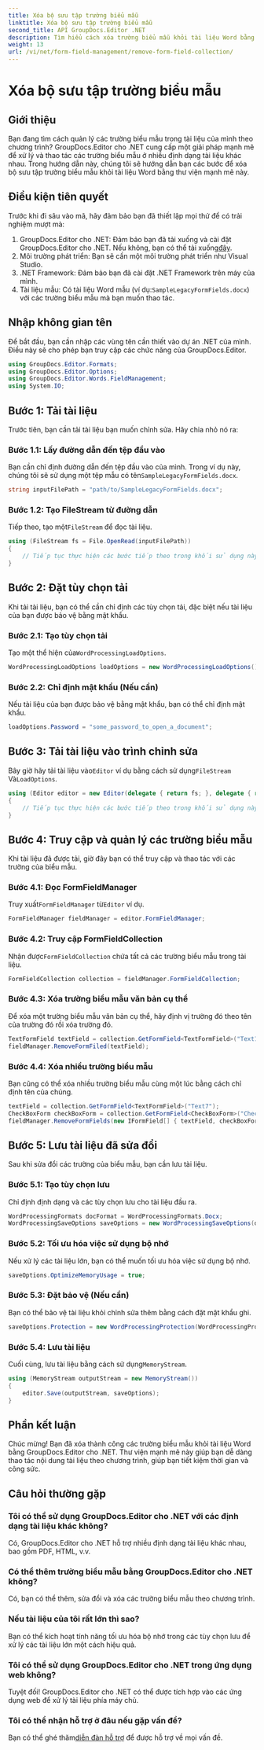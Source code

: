 ```yaml
---
title: Xóa bộ sưu tập trường biểu mẫu
linktitle: Xóa bộ sưu tập trường biểu mẫu
second_title: API GroupDocs.Editor .NET
description: Tìm hiểu cách xóa trường biểu mẫu khỏi tài liệu Word bằng GroupDocs.Editor dành cho .NET với hướng dẫn từng bước này. Lý tưởng cho các nhà phát triển.
weight: 13
url: /vi/net/form-field-management/remove-form-field-collection/
---
```


# Xóa bộ sưu tập trường biểu mẫu

## Giới thiệu
Bạn đang tìm cách quản lý các trường biểu mẫu trong tài liệu của mình theo chương trình? GroupDocs.Editor cho .NET cung cấp một giải pháp mạnh mẽ để xử lý và thao tác các trường biểu mẫu ở nhiều định dạng tài liệu khác nhau. Trong hướng dẫn này, chúng tôi sẽ hướng dẫn bạn các bước để xóa bộ sưu tập trường biểu mẫu khỏi tài liệu Word bằng thư viện mạnh mẽ này. 
## Điều kiện tiên quyết
Trước khi đi sâu vào mã, hãy đảm bảo bạn đã thiết lập mọi thứ để có trải nghiệm mượt mà:
1. GroupDocs.Editor cho .NET: Đảm bảo bạn đã tải xuống và cài đặt GroupDocs.Editor cho .NET. Nếu không, bạn có thể tải xuống[đây](https://releases.groupdocs.com/editor/net/).
2. Môi trường phát triển: Bạn sẽ cần một môi trường phát triển như Visual Studio.
3. .NET Framework: Đảm bảo bạn đã cài đặt .NET Framework trên máy của mình.
4.  Tài liệu mẫu: Có tài liệu Word mẫu (ví dụ:`SampleLegacyFormFields.docx`) với các trường biểu mẫu mà bạn muốn thao tác.

## Nhập không gian tên
Để bắt đầu, bạn cần nhập các vùng tên cần thiết vào dự án .NET của mình. Điều này sẽ cho phép bạn truy cập các chức năng của GroupDocs.Editor.
```csharp
using GroupDocs.Editor.Formats;
using GroupDocs.Editor.Options;
using GroupDocs.Editor.Words.FieldManagement;
using System.IO;
```
## Bước 1: Tải tài liệu
Trước tiên, bạn cần tải tài liệu bạn muốn chỉnh sửa. Hãy chia nhỏ nó ra:
### Bước 1.1: Lấy đường dẫn đến tệp đầu vào
 Bạn cần chỉ định đường dẫn đến tệp đầu vào của mình. Trong ví dụ này, chúng tôi sẽ sử dụng một tệp mẫu có tên`SampleLegacyFormFields.docx`.
```csharp
string inputFilePath = "path/to/SampleLegacyFormFields.docx";
```
### Bước 1.2: Tạo FileStream từ đường dẫn
 Tiếp theo, tạo một`FileStream` để đọc tài liệu.
```csharp
using (FileStream fs = File.OpenRead(inputFilePath))
{
    // Tiếp tục thực hiện các bước tiếp theo trong khối sử dụng này.
}
```
## Bước 2: Đặt tùy chọn tải
Khi tải tài liệu, bạn có thể cần chỉ định các tùy chọn tải, đặc biệt nếu tài liệu của bạn được bảo vệ bằng mật khẩu.
### Bước 2.1: Tạo tùy chọn tải
 Tạo một thể hiện của`WordProcessingLoadOptions`.
```csharp
WordProcessingLoadOptions loadOptions = new WordProcessingLoadOptions();
```
### Bước 2.2: Chỉ định mật khẩu (Nếu cần)
Nếu tài liệu của bạn được bảo vệ bằng mật khẩu, bạn có thể chỉ định mật khẩu.
```csharp
loadOptions.Password = "some_password_to_open_a_document";
```
## Bước 3: Tải tài liệu vào trình chỉnh sửa
 Bây giờ hãy tải tài liệu vào`Editor` ví dụ bằng cách sử dụng`FileStream` Và`LoadOptions`.
```csharp
using (Editor editor = new Editor(delegate { return fs; }, delegate { return loadOptions; }))
{
    // Tiếp tục thực hiện các bước tiếp theo trong khối sử dụng này.
}
```
## Bước 4: Truy cập và quản lý các trường biểu mẫu
Khi tài liệu đã được tải, giờ đây bạn có thể truy cập và thao tác với các trường của biểu mẫu.
### Bước 4.1: Đọc FormFieldManager
 Truy xuất`FormFieldManager` từ`Editor` ví dụ.
```csharp
FormFieldManager fieldManager = editor.FormFieldManager;
```
### Bước 4.2: Truy cập FormFieldCollection
 Nhận được`FormFieldCollection` chứa tất cả các trường biểu mẫu trong tài liệu.
```csharp
FormFieldCollection collection = fieldManager.FormFieldCollection;
```
### Bước 4.3: Xóa trường biểu mẫu văn bản cụ thể
Để xóa một trường biểu mẫu văn bản cụ thể, hãy định vị trường đó theo tên của trường đó rồi xóa trường đó.
```csharp
TextFormField textField = collection.GetFormField<TextFormField>("Text1");
fieldManager.RemoveFormFiled(textField);
```
### Bước 4.4: Xóa nhiều trường biểu mẫu
Bạn cũng có thể xóa nhiều trường biểu mẫu cùng một lúc bằng cách chỉ định tên của chúng.
```csharp
textField = collection.GetFormField<TextFormField>("Text7");
CheckBoxForm checkBoxForm = collection.GetFormField<CheckBoxForm>("Check2");
fieldManager.RemoveFormFields(new IFormField[] { textField, checkBoxForm });
```
## Bước 5: Lưu tài liệu đã sửa đổi
Sau khi sửa đổi các trường của biểu mẫu, bạn cần lưu tài liệu.
### Bước 5.1: Tạo tùy chọn lưu
Chỉ định định dạng và các tùy chọn lưu cho tài liệu đầu ra.
```csharp
WordProcessingFormats docFormat = WordProcessingFormats.Docx;
WordProcessingSaveOptions saveOptions = new WordProcessingSaveOptions(docFormat);
```
### Bước 5.2: Tối ưu hóa việc sử dụng bộ nhớ
Nếu xử lý các tài liệu lớn, bạn có thể muốn tối ưu hóa việc sử dụng bộ nhớ.
```csharp
saveOptions.OptimizeMemoryUsage = true;
```
### Bước 5.3: Đặt bảo vệ (Nếu cần)
Bạn có thể bảo vệ tài liệu khỏi chỉnh sửa thêm bằng cách đặt mật khẩu ghi.
```csharp
saveOptions.Protection = new WordProcessingProtection(WordProcessingProtectionType.AllowOnlyFormFields, "write_password");
```
### Bước 5.4: Lưu tài liệu
 Cuối cùng, lưu tài liệu bằng cách sử dụng`MemoryStream`.
```csharp
using (MemoryStream outputStream = new MemoryStream())
{
    editor.Save(outputStream, saveOptions);
}
```

## Phần kết luận
Chúc mừng! Bạn đã xóa thành công các trường biểu mẫu khỏi tài liệu Word bằng GroupDocs.Editor cho .NET. Thư viện mạnh mẽ này giúp bạn dễ dàng thao tác nội dung tài liệu theo chương trình, giúp bạn tiết kiệm thời gian và công sức.
## Câu hỏi thường gặp
### Tôi có thể sử dụng GroupDocs.Editor cho .NET với các định dạng tài liệu khác không?
Có, GroupDocs.Editor cho .NET hỗ trợ nhiều định dạng tài liệu khác nhau, bao gồm PDF, HTML, v.v.
### Có thể thêm trường biểu mẫu bằng GroupDocs.Editor cho .NET không?
Có, bạn có thể thêm, sửa đổi và xóa các trường biểu mẫu theo chương trình.
### Nếu tài liệu của tôi rất lớn thì sao?
Bạn có thể kích hoạt tính năng tối ưu hóa bộ nhớ trong các tùy chọn lưu để xử lý các tài liệu lớn một cách hiệu quả.
### Tôi có thể sử dụng GroupDocs.Editor cho .NET trong ứng dụng web không?
Tuyệt đối! GroupDocs.Editor cho .NET có thể được tích hợp vào các ứng dụng web để xử lý tài liệu phía máy chủ.
### Tôi có thể nhận hỗ trợ ở đâu nếu gặp vấn đề?
 Bạn có thể ghé thăm[diễn đàn hỗ trợ](https://forum.groupdocs.com/c/editor/20) để được hỗ trợ về mọi vấn đề.